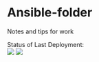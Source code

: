 # Ansible-folder
Notes and tips for work


Status of Last Deployment:
<br>
<img src="https://github.com/extsand/Ansible-folder/workflows/to_arm_servers/badge.svg?branch=master"> 
<img src="https://github.com/extsand/Ansible-folder/.github/workflows/to_arm_servers/badge.svg?branch=master">


